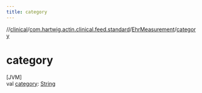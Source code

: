```yaml
---
title: category
---
```

//[clinical](../../../index.html)/[com.hartwig.actin.clinical.feed.standard](../index.html)/[EhrMeasurement](index.html)/[category](category.html)



# category



[JVM]\
val [category](category.html): [String](https://kotlinlang.org/api/latest/jvm/stdlib/kotlin/-string/index.html)




